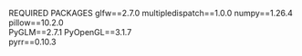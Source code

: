 
REQUIRED PACKAGES
glfw==2.7.0
multipledispatch==1.0.0
numpy==1.26.4
pillow==10.2.0         
PyGLM==2.7.1
PyOpenGL==3.1.7        
pyrr==0.10.3
